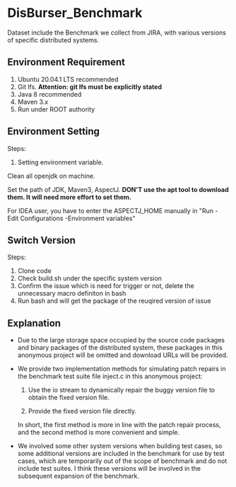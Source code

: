 # DisBurser_Benchmark
Dataset include the Benchmark we collect from JIRA, with various versions of specific distributed systems.

## Environment Requirement
1. Ubuntu 20.04.1 LTS recommended
2. Git lfs. **Attention: git lfs must be explicitly stated**
3. Java 8 recommended
4. Maven 3.x
5. Run under ROOT authority 
## Environment Setting
Steps:

<!-- 1. Download docker
```python
# Install curl tool
sudo apt install curl

# Download docker from Aliyun
curl -fsSL https://get.docker.com | bash -s docker --mirror Aliyun
```
Enter following command to promise the docker can use the local port.
```python
# Add docker group
sudo groupadd docker

# Add current user to docker group
sudo usermod -aG docker $USER

# Restart docker service to enable the setting
sudo systemctl restart docker
``` -->

1. Setting environment variable.

Clean all openjdk on machine.

Set the path of JDK, Maven3, AspectJ. 
**DON'T use the apt tool to download them. It will need more effort to set them.**

For IDEA user, you have to enter the ASPECTJ_HOME manually in "Run - Edit Configurations -Environment variables"


## Switch Version
Steps:
1. Clone code
2. Check build.sh under the specific system version
3. Confirm the issue which is need for trigger or not, delete the unnecessary macro definiton in bash
4. Run bash and will get the package of the reuqired version of issue



## Explanation

- Due to the large storage space occupied by the source code packages and binary packages of the distributed system, these packages in this anonymous project will be omitted and download URLs will be provided.

- We provide two implementation methods for simulating patch repairs in the benchmark test suite file inject.c in this anonymous project:

  1. Use the io stream to dynamically repair the buggy version file to obtain the fixed version file.

  2. Provide the fixed version file directly.

  In short, the first method is more in line with the patch repair process, and the second method is more convenient and simple.

- We involved some other system versions when building test cases, so some additional versions are included in the benchmark for use by test cases, which are temporarily out of the scope of benchmark and do not include test suites. I think these versions will be involved in the subsequent expansion of the benchmark.
